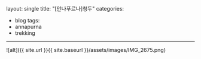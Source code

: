 layout: single
title: "[안나푸르나]청두"
categories:
  - blog
tags:
  - annapurna
  - trekking
---
![alt]({{ site.url }}{{ site.baseurl }}/assets/images/IMG_2675.png)
